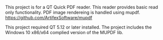 This project is for a QT Quick PDF reader. This reader provides basic read only functionality. 
PDF image rendereing is handled using mupdf. https://github.com/ArtifexSoftware/mupdf


This project required QT 5.12 or later installed.
The project includes the Windows 10 x86/x64 complied version of the MUPDF lib.
